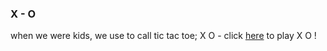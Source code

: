 ### X - O 

when we were kids, we use to call tic tac toe; X O - click [here](https://zohaf.github.io/lets-play-xo/) to play X O !

